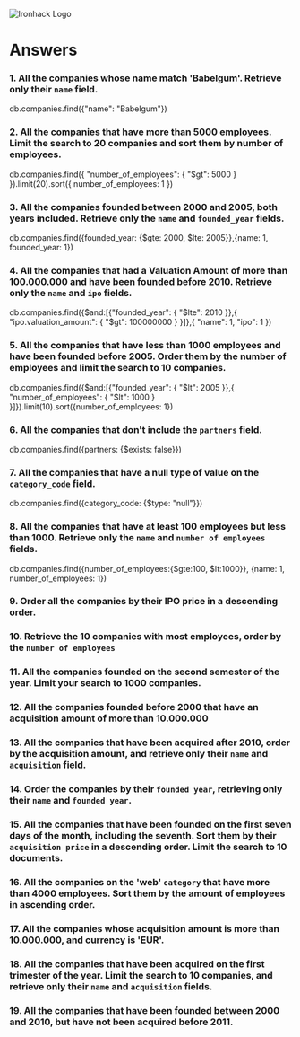 ![Ironhack Logo](https://i.imgur.com/1QgrNNw.png)

# Answers

### 1. All the companies whose name match 'Babelgum'. Retrieve only their `name` field.

db.companies.find({"name": "Babelgum"})

### 2. All the companies that have more than 5000 employees. Limit the search to 20 companies and sort them by **number of employees**.

db.companies.find({ "number_of_employees": { "$gt": 5000 } }).limit(20).sort({ number_of_employees: 1 }) 


### 3. All the companies founded between 2000 and 2005, both years included. Retrieve only the `name` and `founded_year` fields.
db.companies.find({founded_year: {$gte: 2000, $lte: 2005}},{name: 1, founded_year: 1})


### 4. All the companies that had a Valuation Amount of more than 100.000.000 and have been founded before 2010. Retrieve only the `name` and `ipo` fields.

db.companies.find({$and:[{"founded_year": { "$lte": 2010 }},{ "ipo.valuation_amount": { "$gt": 100000000 } }]},{ "name": 1, "ipo": 1 })

### 5. All the companies that have less than 1000 employees and have been founded before 2005. Order them by the number of employees and limit the search to 10 companies.

db.companies.find({$and:[{"founded_year": { "$lt": 2005 }},{ "number_of_employees": { "$lt": 1000 } }]}).limit(10).sort({number_of_employees: 1})

### 6. All the companies that don't include the `partners` field.

db.companies.find({partners: {$exists: false}})

### 7. All the companies that have a null type of value on the `category_code` field.

db.companies.find({category_code: {$type: "null"}})

### 8. All the companies that have at least 100 employees but less than 1000. Retrieve only the `name` and `number of employees` fields.

db.companies.find({number_of_employees:{$gte:100, $lt:1000}}, {name: 1, number_of_employees: 1})

### 9. Order all the companies by their IPO price in a descending order.

<!-- Your Code Goes Here -->

### 10. Retrieve the 10 companies with most employees, order by the `number of employees`

<!-- Your Code Goes Here -->

### 11. All the companies founded on the second semester of the year. Limit your search to 1000 companies.

<!-- Your Code Goes Here -->

### 12. All the companies founded before 2000 that have an acquisition amount of more than 10.000.000

<!-- Your Code Goes Here -->

### 13. All the companies that have been acquired after 2010, order by the acquisition amount, and retrieve only their `name` and `acquisition` field.

<!-- Your Code Goes Here -->

### 14. Order the companies by their `founded year`, retrieving only their `name` and `founded year`.

<!-- Your Code Goes Here -->

### 15. All the companies that have been founded on the first seven days of the month, including the seventh. Sort them by their `acquisition price` in a descending order. Limit the search to 10 documents.

<!-- Your Code Goes Here -->

### 16. All the companies on the 'web' `category` that have more than 4000 employees. Sort them by the amount of employees in ascending order.

<!-- Your Code Goes Here -->

### 17. All the companies whose acquisition amount is more than 10.000.000, and currency is 'EUR'.

<!-- Your Code Goes Here -->

### 18. All the companies that have been acquired on the first trimester of the year. Limit the search to 10 companies, and retrieve only their `name` and `acquisition` fields.

<!-- Your Code Goes Here -->

### 19. All the companies that have been founded between 2000 and 2010, but have not been acquired before 2011.

<!-- Your Code Goes Here -->
